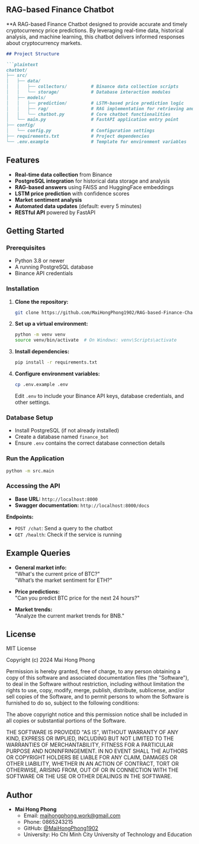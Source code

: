 ## RAG-based Finance Chatbot

**A RAG-based Finance Chatbot designed to provide accurate and timely cryptocurrency price predictions. By leveraging real-time data, historical analysis, and machine learning, this chatbot delivers informed responses about cryptocurrency markets.

```markdown
## Project Structure

```plaintext
chatbot/
├── src/
│   ├── data/
│   │   ├── collectors/         # Binance data collection scripts
│   │   └── storage/            # Database interaction modules
│   ├── models/
│   │   ├── prediction/         # LSTM-based price prediction logic
│   │   ├── rag/                # RAG implementation for retrieving and generating answers
│   │   └── chatbot.py          # Core chatbot functionalities
│   └── main.py                 # FastAPI application entry point
├── config/
│   └── config.py               # Configuration settings
├── requirements.txt            # Project dependencies
└── .env.example                # Template for environment variables
```

## Features

- **Real-time data collection** from Binance
- **PostgreSQL integration** for historical data storage and analysis
- **RAG-based answers** using FAISS and HuggingFace embeddings
- **LSTM price prediction** with confidence scores
- **Market sentiment analysis**
- **Automated data updates** (default: every 5 minutes)
- **RESTful API** powered by FastAPI

## Getting Started

### Prerequisites

- Python 3.8 or newer
- A running PostgreSQL database
- Binance API credentials

### Installation

1. **Clone the repository:**
   ```bash
   git clone https://github.com/MaiHongPhong1902/RAG-based-Finance-Chatbot.git
   ```
2. **Set up a virtual environment:**
   ```bash
   python -m venv venv
   source venv/bin/activate  # On Windows: venv\Scripts\activate
   ```
3. **Install dependencies:**
   ```bash
   pip install -r requirements.txt
   ```
4. **Configure environment variables:**
   ```bash
   cp .env.example .env
   ```
   Edit `.env` to include your Binance API keys, database credentials, and other settings.

### Database Setup

- Install PostgreSQL (if not already installed)
- Create a database named `finance_bot`
- Ensure `.env` contains the correct database connection details

### Run the Application

```bash
python -m src.main
```

### Accessing the API

- **Base URL:** `http://localhost:8000`
- **Swagger documentation:** `http://localhost:8000/docs`

**Endpoints:**
- `POST /chat`: Send a query to the chatbot
- `GET /health`: Check if the service is running

## Example Queries

- **General market info:**  
  "What's the current price of BTC?"  
  "What’s the market sentiment for ETH?"
  
- **Price predictions:**  
  "Can you predict BTC price for the next 24 hours?"
  
- **Market trends:**  
  "Analyze the current market trends for BNB."


## License

MIT License

Copyright (c) 2024 Mai Hong Phong

Permission is hereby granted, free of charge, to any person obtaining a copy
of this software and associated documentation files (the "Software"), to deal
in the Software without restriction, including without limitation the rights
to use, copy, modify, merge, publish, distribute, sublicense, and/or sell
copies of the Software, and to permit persons to whom the Software is
furnished to do so, subject to the following conditions:

The above copyright notice and this permission notice shall be included in all
copies or substantial portions of the Software.

THE SOFTWARE IS PROVIDED "AS IS", WITHOUT WARRANTY OF ANY KIND, EXPRESS OR
IMPLIED, INCLUDING BUT NOT LIMITED TO THE WARRANTIES OF MERCHANTABILITY,
FITNESS FOR A PARTICULAR PURPOSE AND NONINFRINGEMENT. IN NO EVENT SHALL THE
AUTHORS OR COPYRIGHT HOLDERS BE LIABLE FOR ANY CLAIM, DAMAGES OR OTHER
LIABILITY, WHETHER IN AN ACTION OF CONTRACT, TORT OR OTHERWISE, ARISING FROM,
OUT OF OR IN CONNECTION WITH THE SOFTWARE OR THE USE OR OTHER DEALINGS IN THE
SOFTWARE.

## Author

- **Mai Hong Phong**
  - Email: maihongphong.work@gmail.com
  - Phone: 0865243215
  - GitHub: [@MaiHongPhong1902](https://github.com/MaiHongPhong1902)
  - University: Ho Chi Minh City University of Technology and Education
